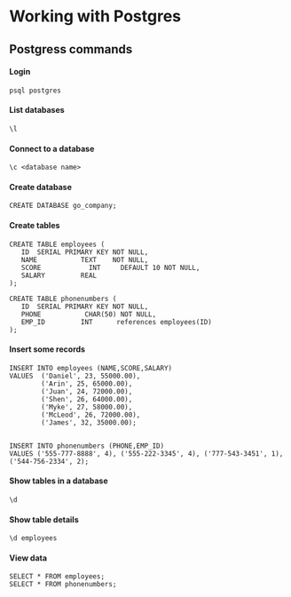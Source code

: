 # Working with Postgres

## Postgress commands

#### Login

```
psql postgres
```

#### List databases

```
\l
```

#### Connect to a database


```
\c <database name>
```

#### Create database


```
CREATE DATABASE go_company;
```


#### Create tables

```
CREATE TABLE employees (
   ID  SERIAL PRIMARY KEY NOT NULL,
   NAME           TEXT    NOT NULL,
   SCORE            INT     DEFAULT 10 NOT NULL,
   SALARY         REAL
);

CREATE TABLE phonenumbers (
   ID  SERIAL PRIMARY KEY NOT NULL,
   PHONE           CHAR(50) NOT NULL,
   EMP_ID         INT      references employees(ID)
);
```

#### Insert some records

```
INSERT INTO employees (NAME,SCORE,SALARY)
VALUES  ('Daniel', 23, 55000.00),
        ('Arin', 25, 65000.00),
        ('Juan', 24, 72000.00),
        ('Shen', 26, 64000.00),
        ('Myke', 27, 58000.00),
        ('McLeod', 26, 72000.00),
        ('James', 32, 35000.00);


INSERT INTO phonenumbers (PHONE,EMP_ID)
VALUES ('555-777-8888', 4), ('555-222-3345', 4), ('777-543-3451', 1), ('544-756-2334', 2);
```

#### Show tables in a database


```
\d
```


#### Show table details


```
\d employees
```

#### View data

```
SELECT * FROM employees;
SELECT * FROM phonenumbers;
```